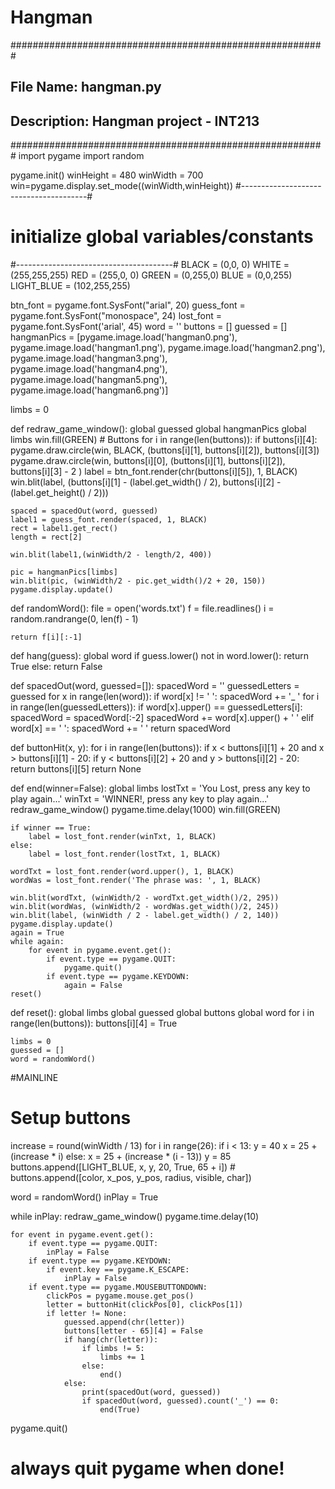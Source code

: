 # Hangman
#########################################################
## File Name: hangman.py                               ##
## Description: Hangman project - INT213               ##
#########################################################
import pygame
import random

pygame.init()
winHeight = 480
winWidth = 700
win=pygame.display.set_mode((winWidth,winHeight))
#---------------------------------------#
# initialize global variables/constants #
#---------------------------------------#
BLACK = (0,0, 0)
WHITE = (255,255,255)
RED = (255,0, 0)
GREEN = (0,255,0)
BLUE = (0,0,255)
LIGHT_BLUE = (102,255,255)

btn_font = pygame.font.SysFont("arial", 20)
guess_font = pygame.font.SysFont("monospace", 24)
lost_font = pygame.font.SysFont('arial', 45)
word = ''
buttons = []
guessed = []
hangmanPics = [pygame.image.load('hangman0.png'), pygame.image.load('hangman1.png'), pygame.image.load('hangman2.png'), pygame.image.load('hangman3.png'), pygame.image.load('hangman4.png'), pygame.image.load('hangman5.png'), pygame.image.load('hangman6.png')]

limbs = 0


def redraw_game_window():
    global guessed
    global hangmanPics
    global limbs
    win.fill(GREEN)
    # Buttons
    for i in range(len(buttons)):
        if buttons[i][4]:
            pygame.draw.circle(win, BLACK, (buttons[i][1], buttons[i][2]), buttons[i][3])
            pygame.draw.circle(win, buttons[i][0], (buttons[i][1], buttons[i][2]), buttons[i][3] - 2
                               )
            label = btn_font.render(chr(buttons[i][5]), 1, BLACK)
            win.blit(label, (buttons[i][1] - (label.get_width() / 2), buttons[i][2] - (label.get_height() / 2)))

    spaced = spacedOut(word, guessed)
    label1 = guess_font.render(spaced, 1, BLACK)
    rect = label1.get_rect()
    length = rect[2]
    
    win.blit(label1,(winWidth/2 - length/2, 400))

    pic = hangmanPics[limbs]
    win.blit(pic, (winWidth/2 - pic.get_width()/2 + 20, 150))
    pygame.display.update()


def randomWord():
    file = open('words.txt')
    f = file.readlines()
    i = random.randrange(0, len(f) - 1)

    return f[i][:-1]


def hang(guess):
    global word
    if guess.lower() not in word.lower():
        return True
    else:
        return False


def spacedOut(word, guessed=[]):
    spacedWord = ''
    guessedLetters = guessed
    for x in range(len(word)):
        if word[x] != ' ':
            spacedWord += '_ '
            for i in range(len(guessedLetters)):
                if word[x].upper() == guessedLetters[i]:
                    spacedWord = spacedWord[:-2]
                    spacedWord += word[x].upper() + ' '
        elif word[x] == ' ':
            spacedWord += ' '
    return spacedWord
            

def buttonHit(x, y):
    for i in range(len(buttons)):
        if x < buttons[i][1] + 20 and x > buttons[i][1] - 20:
            if y < buttons[i][2] + 20 and y > buttons[i][2] - 20:
                return buttons[i][5]
    return None


def end(winner=False):
    global limbs
    lostTxt = 'You Lost, press any key to play again...'
    winTxt = 'WINNER!, press any key to play again...'
    redraw_game_window()
    pygame.time.delay(1000)
    win.fill(GREEN)

    if winner == True:
        label = lost_font.render(winTxt, 1, BLACK)
    else:
        label = lost_font.render(lostTxt, 1, BLACK)

    wordTxt = lost_font.render(word.upper(), 1, BLACK)
    wordWas = lost_font.render('The phrase was: ', 1, BLACK)

    win.blit(wordTxt, (winWidth/2 - wordTxt.get_width()/2, 295))
    win.blit(wordWas, (winWidth/2 - wordWas.get_width()/2, 245))
    win.blit(label, (winWidth / 2 - label.get_width() / 2, 140))
    pygame.display.update()
    again = True
    while again:
        for event in pygame.event.get():
            if event.type == pygame.QUIT:
                pygame.quit()
            if event.type == pygame.KEYDOWN:
                again = False
    reset()


def reset():
    global limbs
    global guessed
    global buttons
    global word
    for i in range(len(buttons)):
        buttons[i][4] = True

    limbs = 0
    guessed = []
    word = randomWord()

#MAINLINE


# Setup buttons
increase = round(winWidth / 13)
for i in range(26):
    if i < 13:
        y = 40
        x = 25 + (increase * i)
    else:
        x = 25 + (increase * (i - 13))
        y = 85
    buttons.append([LIGHT_BLUE, x, y, 20, True, 65 + i])
    # buttons.append([color, x_pos, y_pos, radius, visible, char])

word = randomWord()
inPlay = True

while inPlay:
    redraw_game_window()
    pygame.time.delay(10)

    for event in pygame.event.get():
        if event.type == pygame.QUIT:
            inPlay = False
        if event.type == pygame.KEYDOWN:
            if event.key == pygame.K_ESCAPE:
                inPlay = False
        if event.type == pygame.MOUSEBUTTONDOWN:
            clickPos = pygame.mouse.get_pos()
            letter = buttonHit(clickPos[0], clickPos[1])
            if letter != None:
                guessed.append(chr(letter))
                buttons[letter - 65][4] = False
                if hang(chr(letter)):
                    if limbs != 5:
                        limbs += 1
                    else:
                        end()
                else:
                    print(spacedOut(word, guessed))
                    if spacedOut(word, guessed).count('_') == 0:
                        end(True)

pygame.quit()

# always quit pygame when done!
